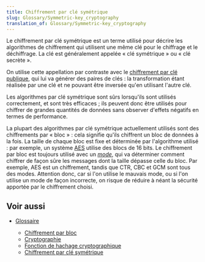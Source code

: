 ```yaml
---
title: Chiffrement par clé symétrique
slug: Glossary/Symmetric-key_cryptography
translation_of: Glossary/Symmetric-key_cryptography
---
```


Le chiffrement par clé symétrique est un terme utilisé pour décrire les algorithmes de chiffrement qui utilisent une même clé pour le chiffrage et le déchiffrage. La clé est généralement appelée « clé symétrique » ou « clé secrète ».

On utilise cette appellation par contraste avec le [chiffrement par clé publique](/fr/docs/Glossary/Public-key_cryptography), qui lui va générer des paires de clés : la transformation étant réalisée par une clé et ne pouvant être inversée qu'en utilisant l'autre clé.

Les algorithmes par clé symétrique sont sûrs lorsqu'ils sont utilisés correctement, et sont très efficaces ; ils peuvent donc être utilisés pour chiffrer de grandes quantités de données sans observer d'effets négatifs en termes de performance.

La plupart des algorithmes par clé symétrique actuellement utilisés sont des chiffrements par « bloc » : cela signifie qu'ils chiffrent un bloc de données à la fois. La taille de chaque bloc est fixe et déterminée par l'algorithme utilisé : par exemple, un système [AES](/fr/docs/Glossary/AES) utilise des blocs de 16 bits. Le chiffrement par bloc est toujours utilisé avec un _[mode](/fr/docs/Glossary/Block_cipher_mode_of_operation)_, qui va déterminer comment chiffrer de façon sûre les messages dont la taille dépasse celle du bloc. Par exemple, AES est un chiffrement, tandis que CTR, CBC et GCM sont tous des modes. Attention donc, car si l'on utilise le mauvais mode, ou si l'on utilise un mode de façon incorrecte, on risque de réduire à néant la sécurité apportée par le chiffrement choisi.

## Voir aussi

- [Glossaire](/fr/docs/Glossary)

  - [Chiffrement par bloc](/fr/docs/Glossary/Block_cipher_mode_of_operation)
  - [Cryptographie](/fr/docs/Glossary/Cryptography)
  - [Fonction de hachage cryptographique](/fr/docs/Glossary/Cryptographic_hash_function)
  - [Chiffrement par clé symétrique](/fr/docs/Glossary/Symmetric-key_cryptography)
